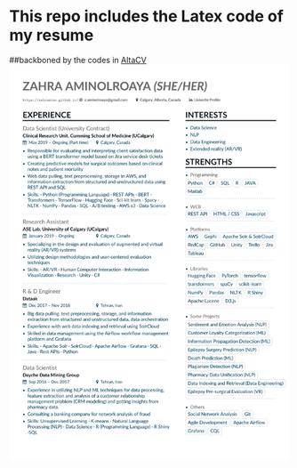# This repo includes the Latex code of my resume 
##backboned by the codes in [AltaCV](https://github.com/liantze/AltaCV)
![Screenshot of Resume](https://github.com/Aminolroaya/My-Resume-Latex-Code/blob/main/Zahra_Aminolroaya_Resume/download.png)
